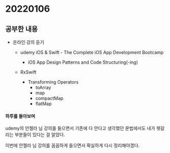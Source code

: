 # 20220106

## 공부한 내용
+ 온라인 강의 듣기
  - udemy iOS & Swift - The Complete iOS App Development Bootcamp
    * iOS App Design Patterns and Code Structuring(-ing)

  - RxSwift
    * Transforming Operators
      + toArray
      + map
      + compactMap
      + flatMap

#### 하루를 돌아보며
udemy의 안젤라 님 강의를 들으면서 기존에 다 안다고 생각했던 문법에서도 내가 헷갈리는 부분들이 있다는 걸 알았다.

이번에 안젤라 님 강의를 꼼꼼하게 들으면서 확실하게 다시 정리해야겠다.
